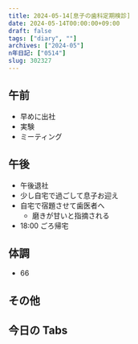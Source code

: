 ```yaml
---
title: 2024-05-14[息子の歯科定期検診]
date: 2024-05-14T00:00:00+09:00
draft: false
tags: ["diary", ""]
archives: ["2024-05"]
n年日記: ["0514"]
slug: 302327
---
```


## 午前

- 早めに出社
- 実験
- ミーティング

## 午後

- 午後退社
- 少し自宅で過ごして息子お迎え
- 自宅で宿題させて歯医者へ
  - 磨きが甘いと指摘される
- 18:00 ごろ帰宅

## 体調

- 66

## その他

## 今日の Tabs
